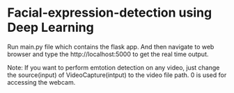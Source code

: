 # Facial-expression-detection using Deep Learning

Run main.py file which contains the flask app. And then navigate to web browser and type the http://localhost:5000 to get the real time output.


Note: If you want to perform emtotion detection on any video, just change the source(input) of VideoCapture(intput) to the video file path. 0 is used for accessing the webcam.
